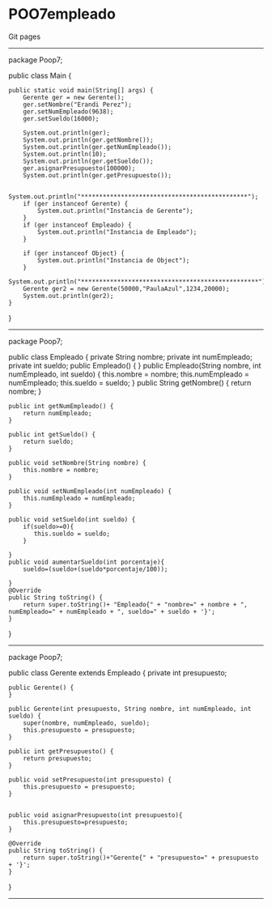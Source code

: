 # POO7empleado
Git pages
*************************************************************************************************************************************
package Poop7;

public class Main {

    public static void main(String[] args) {
        Gerente ger = new Gerente();
        ger.setNombre("Erandi Perez");
        ger.setNumEmpleado(9638);
        ger.setSueldo(16000);

        System.out.println(ger);
        System.out.println(ger.getNombre());
        System.out.println(ger.getNumEmpleado());
        System.out.println(10);
        System.out.println(ger.getSueldo());
        ger.asignarPresupuesto(100000);
        System.out.println(ger.getPresupuesto());

        System.out.println("**********************************************");
        if (ger instanceof Gerente) {
            System.out.println("Instancia de Gerente");
        }
        if (ger instanceof Empleado) {
            System.out.println("Instancia de Empleado");
        }

        if (ger instanceof Object) {
            System.out.println("Instancia de Object");
        }
        System.out.println("*************************************************");
        Gerente ger2 = new Gerente(50000,"PaulaAzul",1234,20000);
        System.out.println(ger2);
    }
}
***************************************************************************************************************************************************************************
package Poop7;


public class Empleado {
    private String nombre;
    private int numEmpleado;
    private int sueldo;
    public Empleado() {
    }
    public Empleado(String nombre, int numEmpleado, int sueldo) {
        this.nombre = nombre;
        this.numEmpleado = numEmpleado;
        this.sueldo = sueldo;
    }
    public String getNombre() {
        return nombre;
    }

    public int getNumEmpleado() {
        return numEmpleado;
    }

    public int getSueldo() {
        return sueldo;
    }

    public void setNombre(String nombre) {
        this.nombre = nombre;
    }

    public void setNumEmpleado(int numEmpleado) {
        this.numEmpleado = numEmpleado;
    }

    public void setSueldo(int sueldo) {
        if(sueldo>=0){
           this.sueldo = sueldo; 
        }
        
    }  
    public void aumentarSueldo(int porcentaje){
        sueldo=(sueldo+(sueldo*porcentaje/100));
        
    }
    @Override
    public String toString() {
        return super.toString()+ "Empleado{" + "nombre=" + nombre + ", numEmpleado=" + numEmpleado + ", sueldo=" + sueldo + '}';
    }   
}
****************************************************************************************************************************************************************************
package Poop7;


public class Gerente extends Empleado {
    private int presupuesto;

    public Gerente() {
    }

    public Gerente(int presupuesto, String nombre, int numEmpleado, int sueldo) {
        super(nombre, numEmpleado, sueldo);
        this.presupuesto = presupuesto;
    }
    
    public int getPresupuesto() {
        return presupuesto;
    }

    public void setPresupuesto(int presupuesto) {
        this.presupuesto = presupuesto;
    }
    
    
    public void asignarPresupuesto(int presupuesto){
        this.presupuesto=presupuesto;
    }

    @Override
    public String toString() {
        return super.toString()+"Gerente{" + "presupuesto=" + presupuesto + '}';
    }
    
}
****************************************************************************************************************************************************************************
